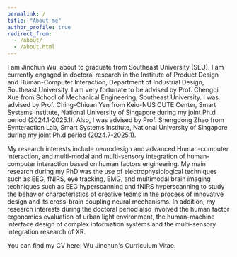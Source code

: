 ```yaml
---
permalink: /
title: "About me"
author_profile: true
redirect_from: 
  - /about/
  - /about.html
---
```

I am Jinchun Wu, about to graduate from Southeast University (SEU). I am currently engaged in doctoral research in the Institute of Product Design and Human-Computer Interaction, Department of Industrial Design, Southeast University. I am very fortunate to be advised by Prof. Chengqi Xue from School of Mechanical Engineering, Southeast University. I was advised by Prof. Ching-Chiuan Yen from Keio-NUS CUTE Center, Smart Systems Institute, National University of Singapore during my joint Ph.d period (2024.1-2025.1). Also, I was advised by Prof. Shengdong Zhao from Synteraction Lab, Smart Systems Institute, National University of Singapore during my joint Ph.d period (2024.7-2025.1).

My research interests include neurodesign and advanced Human-computer interaction, and multi-modal and multi-sensory integration of human-computer interaction based on human factors engineering. My main research during my PhD was the use of electrophysiological techniques such as EEG, fNIRS, eye tracking, EMG, and multimodal brain imaging techniques such as EEG hyperscanning and fNIRS hyperscanning to study the behavior characteristics of creative teams in the process of innovative design and its cross-brain coupling neural mechanisms. In addition, my research interests during the doctoral period also involved the human factor ergonomics evaluation of urban light environment, the human-machine interface design of complex information systems and the multi-sensory integration research of XR.


You can find my CV here: Wu Jinchun's Curriculum Vitae.


